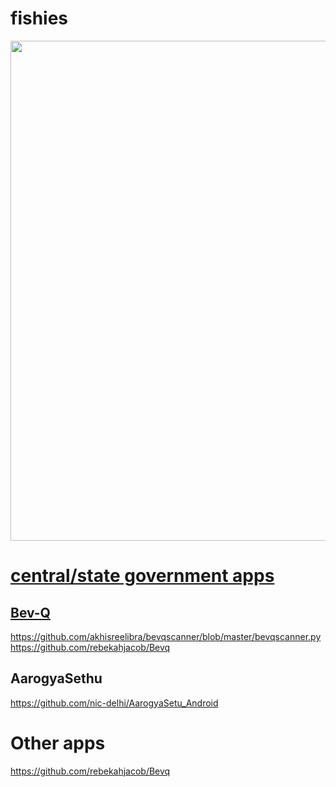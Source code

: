 # fishies



<a href="http://www.pidramble.com"><img src="https://github.com/EtricKombat/fishies/blob/master/WhatsApp%20Image%202020-05-07%20at%202.58.27%20PM.jpeg" width="900%" height="800"> 


# central/state government apps
## Bev-Q

https://github.com/akhisreelibra/bevqscanner/blob/master/bevqscanner.py
https://github.com/rebekahjacob/Bevq

## AarogyaSethu
https://github.com/nic-delhi/AarogyaSetu_Android

# Other apps
https://github.com/rebekahjacob/Bevq
